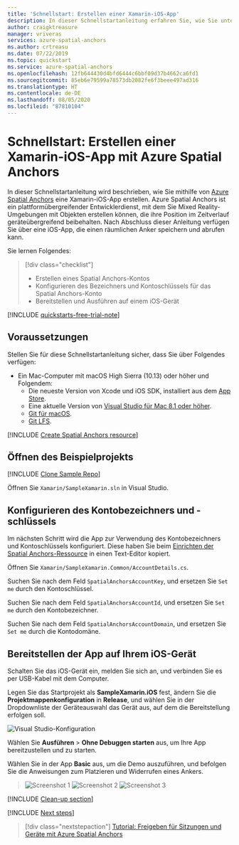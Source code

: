 ```yaml
---
title: 'Schnellstart: Erstellen einer Xamarin-iOS-App'
description: In dieser Schnellstartanleitung erfahren Sie, wie Sie unter Verwendung von Spatial Anchors und Xamarin eine iOS-App erstellen.
author: craigktreasure
manager: vriveras
services: azure-spatial-anchors
ms.author: crtreasu
ms.date: 07/22/2019
ms.topic: quickstart
ms.service: azure-spatial-anchors
ms.openlocfilehash: 12fb644430d4bfd6444c6bbf09d37b4662ca6fd1
ms.sourcegitcommit: 85eb6e79599a78573db2082fe6f3beee497ad316
ms.translationtype: HT
ms.contentlocale: de-DE
ms.lasthandoff: 08/05/2020
ms.locfileid: "87810104"
---
```

# <a name="quickstart-create-a-xamarin-ios-app-with-azure-spatial-anchors"></a>Schnellstart: Erstellen einer Xamarin-iOS-App mit Azure Spatial Anchors

In dieser Schnellstartanleitung wird beschrieben, wie Sie mithilfe von [Azure Spatial Anchors](../overview.md) eine Xamarin-iOS-App erstellen. Azure Spatial Anchors ist ein plattformübergreifender Entwicklerdienst, mit dem Sie Mixed Reality-Umgebungen mit Objekten erstellen können, die ihre Position im Zeitverlauf geräteübergreifend beibehalten. Nach Abschluss dieser Anleitung verfügen Sie über eine iOS-App, die einen räumlichen Anker speichern und abrufen kann.

Sie lernen Folgendes:

> [!div class="checklist"]
> * Erstellen eines Spatial Anchors-Kontos
> * Konfigurieren des Bezeichners und Kontoschlüssels für das Spatial Anchors-Konto
> * Bereitstellen und Ausführen auf einem iOS-Gerät

[!INCLUDE [quickstarts-free-trial-note](../../../includes/quickstarts-free-trial-note.md)]

## <a name="prerequisites"></a>Voraussetzungen

Stellen Sie für diese Schnellstartanleitung sicher, dass Sie über Folgendes verfügen:
- Ein Mac-Computer mit macOS High Sierra (10.13) oder höher und Folgendem:
  - Die neueste Version von Xcode und iOS SDK, installiert aus dem [App Store](https://itunes.apple.com/us/app/xcode/id497799835?mt=12).
  - Eine aktuelle Version von <a href="https://docs.microsoft.com/visualstudio/mac/installation?view=vsmac-2019" target="_blank">Visual Studio für Mac 8.1 oder höher</a>.
  - <a href="https://git-scm.com/download/mac" target="_blank">Git für macOS</a>.
  - <a href="https://git-lfs.github.com/">Git LFS</a>.

[!INCLUDE [Create Spatial Anchors resource](../../../includes/spatial-anchors-get-started-create-resource.md)]

## <a name="open-the-sample-project"></a>Öffnen des Beispielprojekts

[!INCLUDE [Clone Sample Repo](../../../includes/spatial-anchors-clone-sample-repository.md)]

Öffnen Sie `Xamarin/SampleXamarin.sln` in Visual Studio.

## <a name="configure-account-identifier-and-key"></a>Konfigurieren des Kontobezeichners und -schlüssels

Im nächsten Schritt wird die App zur Verwendung des Kontobezeichners und Kontoschlüssels konfiguriert. Diese haben Sie beim [Einrichten der Spatial Anchors-Ressource](#create-a-spatial-anchors-resource) in einen Text-Editor kopiert.

Öffnen Sie `Xamarin/SampleXamarin.Common/AccountDetails.cs`.

Suchen Sie nach dem Feld `SpatialAnchorsAccountKey`, und ersetzen Sie `Set me` durch den Kontoschlüssel.

Suchen Sie nach dem Feld `SpatialAnchorsAccountId`, und ersetzen Sie `Set me` durch den Kontobezeichner.

Suchen Sie nach dem Feld `SpatialAnchorsAccountDomain`, und ersetzen Sie `Set me` durch die Kontodomäne.

## <a name="deploy-the-app-to-your-ios-device"></a>Bereitstellen der App auf Ihrem iOS-Gerät

Schalten Sie das iOS-Gerät ein, melden Sie sich an, und verbinden Sie es per USB-Kabel mit dem Computer.

Legen Sie das Startprojekt als **SampleXamarin.iOS** fest, ändern Sie die **Projektmappenkonfiguration** in **Release**, und wählen Sie in der Dropdownliste der Geräteauswahl das Gerät aus, auf dem die Bereitstellung erfolgen soll.

![Visual Studio-Konfiguration](./media/get-started-xamarin-iOS/visual-studio-macos-configuration.jpg)

Wählen Sie **Ausführen** > **Ohne Debuggen starten** aus, um Ihre App bereitzustellen und zu starten.

Wählen Sie in der App **Basic** aus, um die Demo auszuführen, und befolgen Sie die Anweisungen zum Platzieren und Widerrufen eines Ankers.

> ![Screenshot 1](./media/get-started-xamarin-ios/screenshot-1.jpg)
> ![Screenshot 2](./media/get-started-xamarin-ios/screenshot-2.jpg)
> ![Screenshot 3](./media/get-started-xamarin-ios/screenshot-3.jpg)

[!INCLUDE [Clean-up section](../../../includes/clean-up-section-portal.md)]

[!INCLUDE [Next steps](../../../includes/spatial-anchors-quickstarts-nextsteps.md)]

> [!div class="nextstepaction"]
> [Tutorial: Freigeben für Sitzungen und Geräte mit Azure Spatial Anchors](../tutorials/tutorial-share-anchors-across-devices.md)
